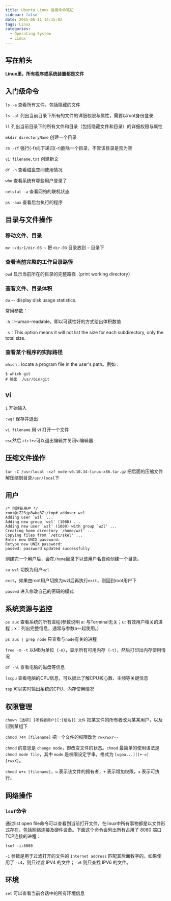 ```yaml
---
title: Ubuntu Linux 常用命令笔记
sidebar: false
date: 2015-06-11 14:15:02
tags: Linux
categories:
  - Operating System
  - Linux
---
```


## 写在前头

__Linux里，所有程序或系统装置都是文件__

<!-- more -->

## 入门级命令

`ls -a`  查看所有文件，包括隐藏的文件

`ls -al`  列出当前目录下所有的文件的详细权限与属性，需要以root身份登录

`ll`  列出当前目录下的所有文件和目录（包括隐藏文件和目录）的详细权限与属性

`mkdir directoryName`  创建一个目录

`rm -rf`  强行(-f)向下递归(-r)删除一个目录，不管该目录是否为空

`vi filename.txt`  创建新文

`df -h`  查看磁盘空间使用情况

`who` 查看系统有哪些用户登录了

`netstat -a`  查看网络的联机状态

`ps -aux`  查看后台执行的程序

## 目录与文件操作

### 移动文件、目录

`mv ~/dir1/dir-03 ~` 把 `dir-03` 目录放到 `~` 目录下

### 查看当前完整的工作目录路径

`pwd` 显示当前所在的目录的完整路径（print working directory）

### 查看文件、目录体积

`du` -- display disk usage statistics.

常用参数：

`-h`：Human-readable，即以可读性好的方式给出体积数值

`-s`：This option means it will not list the size for each subdirectory, only the total size.

### 查看某个程序的实际路径

`which`：locate a program file in the user's path。例如：

```
$ which git
# 输出  /usr/bin/git
```

## vi

`i` 开始输入

`:wq!`  保存并退出

`vi filename`  用 vi 打开一个文件

`esc`然后 `ctrl+z`可以退出编辑并关闭vi编辑器

## 压缩文件操作

`tar -C /usr/local -xzf node-v0.10.34-linux-x86.tar.gz` 把后面的压缩文件解压缩到目录`/usr/local`下


## 用户

```
/* 创建新用户 */
root@iZ23jp8wbg8Z:/tmp# adduser wzl
Adding user `wzl' ...
Adding new group `wzl' (1000) ...
Adding new user `wzl' (1000) with group `wzl' ...
Creating home directory `/home/wzl' ...
Copying files from `/etc/skel' ...
Enter new UNIX password:
Retype new UNIX password:
passwd: password updated successfully
```

创建完一个用户后，会在`/home`目录下以该用户名自动创建一个目录。

`su wzl`  切换为用户`wzl`

`exit`，如果由root用户切换为wzl后再执行`exit`，则回到root用户下

`passwd` 进入修改自己的密码的模式

## 系统资源与监控

`ps aux`  查看系统的所有进程(参数说明 a: 与Terminal无关；u: 有效用户相关的进程；x：列出完整信息，通常与参数a一起使用。)

`ps aux | grep node`  只查看与`node`有关的进程

`free -m -t`  以MB为单位（`-m`），显示所有可用内存（`-t`），然后打印出内存使用情况

`df -hl`  查看电脑的磁盘等信息

`lscpu`  查看电脑的CPU信息，可以据此了解CPU核心数、主频等关键信息

`top`  可以实时输出系统的CPU、内存使用情况

## 权限管理

`chown [选项] [所有者用户][:[组名]] 文件`  把某文件的所有者改为某某用户，以及归到某组下

`chmod 744 [filename]`  把一个文件的权限改为 `rwxrwxr--`

`chmod` 的意思是 `change mode`，即改变文件的状态。`chmod` 最简单的使用语法是 `chmod mode file`，其中 `mode` 是权限设定字串，格式为 `[ugoa...][[+-=][rwxX]`。

`chmod u+x [filename]`，`u` 表示该文件的拥有者，`+` 表示增加权限，`x` 表示可执行。

## 网络操作

### `lsof`命令

通过list open file命令可以查看到当前打开文件，在linux中所有事物都是以文件形式存在，包括网络连接及硬件设备。下面这个命令会列出所有占用了 8080 端口TCP连接的进程：

```
lsof -i:8080
```

`-i` 参数是用于过滤打开的文件的 `Internet address` 匹配其后面数字的。如果使用了 `-i4`，则只过滤 IPV4 的文件；`-i6` 则只查找 IPV6 的文件。

## 环境

`set` 可以查看当前会话中的所有环境信息
